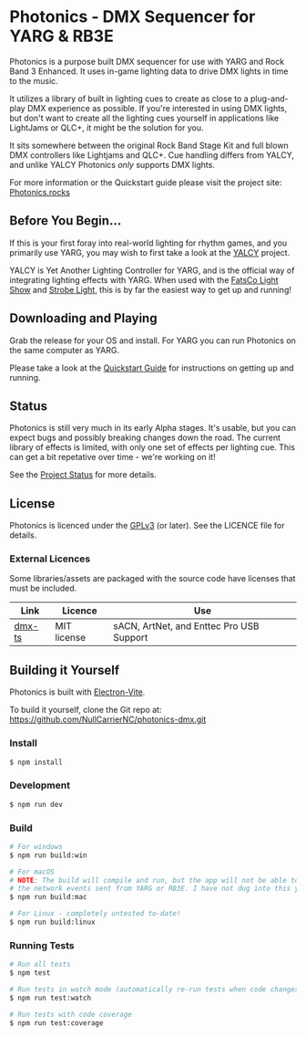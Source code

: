 # Photonics - DMX Sequencer for YARG & RB3E

Photonics is a purpose built DMX sequencer for use with YARG and Rock Band 3 Enhanced. 
It uses in-game lighting data to drive DMX lights in time to the music.

It utilizes a library of built in lighting cues to create as close to a plug-and-play DMX experience as possible. 
If you're interested in using DMX lights, but don't want to create all the lighting cues yourself in applications 
like LightJams or QLC+, it might be the solution for you.

It sits somewhere between the original Rock Band Stage Kit and full blown DMX controllers like Lightjams and QLC+. 
Cue handling differs from YALCY, and unlike YALCY Photonics *only* supports DMX lights.

For more information or the Quickstart guide please visit the project site: [Photonics.rocks](https://photonics.rocks)


## Before You Begin…

If this is your first foray into real-world lighting for rhythm games, and you primarily use YARG, 
you may wish to first take a look at the [YALCY](https://github.com/YARC-Official/YALCY) project.

YALCY is Yet Another Lighting Controller for YARG, and is the official way of integrating lighting effects with YARG. 
When used with the [FatsCo Light Show](https://www.ebay.ca/itm/116393720295) and [Strobe Light](https://www.ebay.ca/itm/116073118989), 
this is by far the easiest way to get up and running!


## Downloading and Playing

Grab the release for your OS and install. For YARG you can run Photonics on the same computer as YARG. 

Please take a look at the [Quickstart Guide](https://photonics.rocks/quickstart-guide/) for instructions on getting up and running.


## Status

Photonics is still very much in its early Alpha stages. It's usable, but you can expect bugs and possibly breaking changes down the road. 
The current library of effects is limited, with only one set of effects per lighting cue. 
This can get a bit repetative over time - we're working on it!

See the [Project Status](https://photonics.rocks/project-status/) for more details.



## License

Photonics is licenced under the [GPLv3](https://www.gnu.org/licenses/gpl-3.0.en.html) (or later). See the LICENCE file for details.


### External Licences

Some libraries/assets are packaged with the source code have licenses that must be included.

| Link        | Licence     | Use         |
| ----------- | ----------- | ----------- |
| [dmx-ts](https://github.com/node-dmx/dmx-ts)   | MIT license | sACN, ArtNet, and Enttec Pro USB Support |



## Building it Yourself

Photonics is built with [Electron-Vite](https://electron-vite.org/). 

To build it yourself, clone the Git repo at: https://github.com/NullCarrierNC/photonics-dmx.git


### Install

```bash
$ npm install
```

### Development

```bash
$ npm run dev
```

### Build

```bash
# For windows
$ npm run build:win

# For macOS
# NOTE: The build will compile and run, but the app will not be able to receive 
# the network events sent from YARG or RB3E. I have not dug into this yet...
$ npm run build:mac

# For Linux - completely untested to-date!
$ npm run build:linux
```

### Running Tests

```bash
# Run all tests
$ npm test

# Run tests in watch mode (automatically re-run tests when code changes)
$ npm run test:watch

# Run tests with code coverage
$ npm run test:coverage
```
